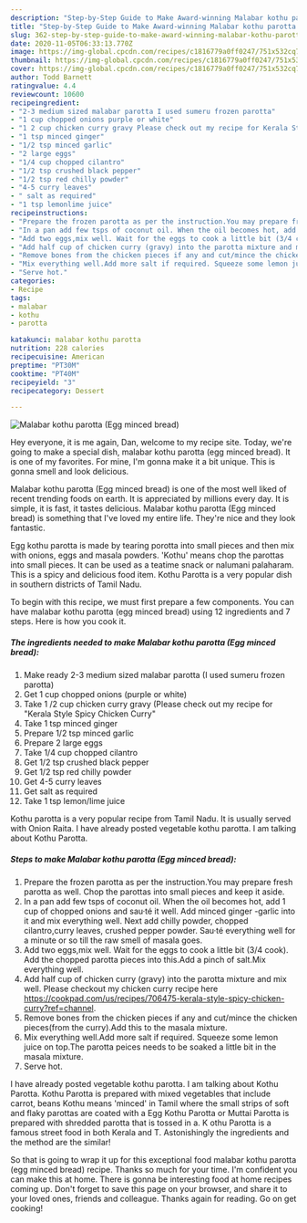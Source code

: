 ```yaml
---
description: "Step-by-Step Guide to Make Award-winning Malabar kothu parotta (Egg minced bread)"
title: "Step-by-Step Guide to Make Award-winning Malabar kothu parotta (Egg minced bread)"
slug: 362-step-by-step-guide-to-make-award-winning-malabar-kothu-parotta-egg-minced-bread
date: 2020-11-05T06:33:13.770Z
image: https://img-global.cpcdn.com/recipes/c1816779a0ff0247/751x532cq70/malabar-kothu-parotta-egg-minced-bread-recipe-main-photo.jpg
thumbnail: https://img-global.cpcdn.com/recipes/c1816779a0ff0247/751x532cq70/malabar-kothu-parotta-egg-minced-bread-recipe-main-photo.jpg
cover: https://img-global.cpcdn.com/recipes/c1816779a0ff0247/751x532cq70/malabar-kothu-parotta-egg-minced-bread-recipe-main-photo.jpg
author: Todd Barnett
ratingvalue: 4.4
reviewcount: 10600
recipeingredient:
- "2-3 medium sized malabar parotta I used sumeru frozen parotta"
- "1 cup chopped onions purple or white"
- "1 2 cup chicken curry gravy Please check out my recipe for Kerala Style Spicy Chicken Curry"
- "1 tsp minced ginger"
- "1/2 tsp minced garlic"
- "2 large eggs"
- "1/4 cup chopped cilantro"
- "1/2 tsp crushed black pepper"
- "1/2 tsp red chilly powder"
- "4-5 curry leaves"
- " salt as required"
- "1 tsp lemonlime juice"
recipeinstructions:
- "Prepare the frozen parotta as per the instruction.You may prepare fresh parotta as well. Chop the parottas into small pieces and keep it aside."
- "In a pan add few tsps of coconut oil. When the oil becomes hot, add 1 cup of chopped onions and sau·té it well. Add minced ginger -garlic into it and mix everything well. Next add chilly powder, chopped cilantro,curry leaves, crushed pepper powder. Sau·té everything well for a minute or so till the raw smell of masala goes."
- "Add two eggs,mix well. Wait for the eggs to cook a little bit (3/4 cook). Add the chopped parotta pieces into this.Add a pinch of salt.Mix everything well."
- "Add half cup of chicken curry (gravy) into the parotta mixture and mix well. Please checkout my chicken curry recipe here https://cookpad.com/us/recipes/706475-kerala-style-spicy-chicken-curry?ref=channel."
- "Remove bones from the chicken pieces if any and cut/mince the chicken pieces(from the curry).Add this to the masala mixture."
- "Mix everything well.Add more salt if required. Squeeze some lemon juice on top.The parotta peices needs to be soaked a little bit in the masala mixture."
- "Serve hot."
categories:
- Recipe
tags:
- malabar
- kothu
- parotta

katakunci: malabar kothu parotta 
nutrition: 228 calories
recipecuisine: American
preptime: "PT30M"
cooktime: "PT40M"
recipeyield: "3"
recipecategory: Dessert

---
```



![Malabar kothu parotta (Egg minced bread)](https://img-global.cpcdn.com/recipes/c1816779a0ff0247/751x532cq70/malabar-kothu-parotta-egg-minced-bread-recipe-main-photo.jpg)

Hey everyone, it is me again, Dan, welcome to my recipe site. Today, we're going to make a special dish, malabar kothu parotta (egg minced bread). It is one of my favorites. For mine, I'm gonna make it a bit unique. This is gonna smell and look delicious.

Malabar kothu parotta (Egg minced bread) is one of the most well liked of recent trending foods on earth. It is appreciated by millions every day. It is simple, it is fast, it tastes delicious. Malabar kothu parotta (Egg minced bread) is something that I've loved my entire life. They're nice and they look fantastic.

Egg kothu parotta is made by tearing porotta into small pieces and then mix with onions, eggs and masala powders. &#39;Kothu&#39; means chop the parottas into small pieces. It can be used as a teatime snack or nalumani palaharam. This is a spicy and delicious food item. Kothu Parotta is a very popular dish in southern districts of Tamil Nadu.


To begin with this recipe, we must first prepare a few components. You can have malabar kothu parotta (egg minced bread) using 12 ingredients and 7 steps. Here is how you cook it.

<!--inarticleads1-->

##### The ingredients needed to make Malabar kothu parotta (Egg minced bread):

1. Make ready 2-3 medium sized malabar parotta (I used sumeru frozen parotta)
1. Get 1 cup chopped onions (purple or white)
1. Take 1 /2 cup chicken curry gravy (Please check out my recipe for &#34;Kerala Style Spicy Chicken Curry&#34;
1. Take 1 tsp minced ginger
1. Prepare 1/2 tsp minced garlic
1. Prepare 2 large eggs
1. Take 1/4 cup chopped cilantro
1. Get 1/2 tsp crushed black pepper
1. Get 1/2 tsp red chilly powder
1. Get 4-5 curry leaves
1. Get  salt as required
1. Take 1 tsp lemon/lime juice


Kothu parotta is a very popular recipe from Tamil Nadu. It is usually served with Onion Raita. I have already posted vegetable kothu parotta. I am talking about Kothu Parotta. 

<!--inarticleads2-->

##### Steps to make Malabar kothu parotta (Egg minced bread):

1. Prepare the frozen parotta as per the instruction.You may prepare fresh parotta as well. Chop the parottas into small pieces and keep it aside.
1. In a pan add few tsps of coconut oil. When the oil becomes hot, add 1 cup of chopped onions and sau·té it well. Add minced ginger -garlic into it and mix everything well. Next add chilly powder, chopped cilantro,curry leaves, crushed pepper powder. Sau·té everything well for a minute or so till the raw smell of masala goes.
1. Add two eggs,mix well. Wait for the eggs to cook a little bit (3/4 cook). Add the chopped parotta pieces into this.Add a pinch of salt.Mix everything well.
1. Add half cup of chicken curry (gravy) into the parotta mixture and mix well. Please checkout my chicken curry recipe here https://cookpad.com/us/recipes/706475-kerala-style-spicy-chicken-curry?ref=channel.
1. Remove bones from the chicken pieces if any and cut/mince the chicken pieces(from the curry).Add this to the masala mixture.
1. Mix everything well.Add more salt if required. Squeeze some lemon juice on top.The parotta peices needs to be soaked a little bit in the masala mixture.
1. Serve hot.


I have already posted vegetable kothu parotta. I am talking about Kothu Parotta. Kothu Parotta is prepared with mixed vegetables that include carrot, beans Kothu means &#39;minced&#39; in Tamil where the small strips of soft and flaky parottas are coated with a Egg Kothu Parotta or Muttai Parotta is prepared with shredded parotta that is tossed in a. K othu Parotta is a famous street food in both Kerala and T. Astonishingly the ingredients and the method are the similar! 

So that is going to wrap it up for this exceptional food malabar kothu parotta (egg minced bread) recipe. Thanks so much for your time. I'm confident you can make this at home. There is gonna be interesting food at home recipes coming up. Don't forget to save this page on your browser, and share it to your loved ones, friends and colleague. Thanks again for reading. Go on get cooking!
